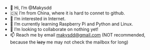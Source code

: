- 👋 Hi, I’m @Makysdd
- 🇨🇳 I’m from China, where it is hard to connet to github.
- 👀 I’m interested in Internet.
- 🌱 I’m currently learning Raspberry Pi and Python and Linux.
- 💞️ I’m looking to collaborate on nothing yet!
- 📫 Reach me by email makysdd@gmail.com (NOT recommended, because the ~~lazy~~ me may not check the mailbox for long)

<!---
Makysdd/Makysdd is a ✨ special ✨ repository because its `README.md` (this file) appears on your GitHub profile.
You can click the Preview link to take a look at your changes.
--->
